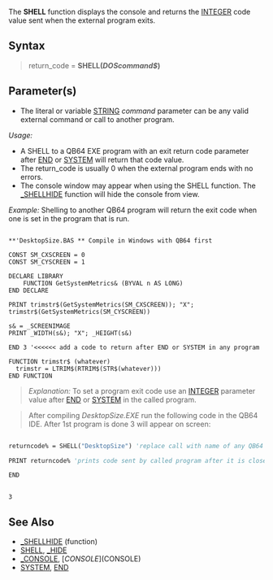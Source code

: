 The **SHELL** function displays the console and returns the [INTEGER](INTEGER) code value sent when the external program exits.

## Syntax

> return_code = **SHELL(*DOScommand$*)**

## Parameter(s)

* The literal or variable [STRING](STRING) *command* parameter can be any valid external command or call to another program.

*Usage:*

* A SHELL to a QB64 EXE program with an exit return code parameter after [END](END) or [SYSTEM](SYSTEM) will return that code value.
* The return_code is usually 0 when the external program ends with no errors.
* The console window may appear when using the SHELL function. The [_SHELLHIDE](_SHELLHIDE) function will hide the console from view.

*Example:* Shelling to another QB64 program will return the exit code when one is set in the  program that is run.

```text

**'DesktopSize.BAS ** Compile in Windows with QB64 first

CONST SM_CXSCREEN = 0
CONST SM_CYSCREEN = 1

DECLARE LIBRARY
    FUNCTION GetSystemMetrics& (BYVAL n AS LONG)
END DECLARE

PRINT trimstr$(GetSystemMetrics(SM_CXSCREEN)); "X"; trimstr$(GetSystemMetrics(SM_CYSCREEN))

s& = _SCREENIMAGE
PRINT _WIDTH(s&); "X"; _HEIGHT(s&)

END 3 '<<<<<< add a code to return after END or SYSTEM in any program

FUNCTION trimstr$ (whatever)
  trimstr = LTRIM$(RTRIM$(STR$(whatever)))
END FUNCTION 

```

>  *Explanation:* To set a program exit code use an [INTEGER](INTEGER) parameter value after [END](END) or [SYSTEM](SYSTEM) in the called program. 

>  After compiling *DesktopSize.EXE* run the following code in the QB64 IDE. After 1st program is done 3 will appear on screen:

```vb

returncode% = SHELL("DesktopSize") 'replace call with name of any QB64 program EXE

PRINT returncode% 'prints code sent by called program after it is closed

END 

```

```text

3 

```

## See Also

* [_SHELLHIDE](_SHELLHIDE) (function)
* [SHELL](SHELL), [_HIDE](_HIDE)
* [_CONSOLE](_CONSOLE), [$CONSOLE]($CONSOLE)
* [SYSTEM](SYSTEM), [END](END)
